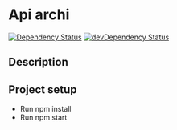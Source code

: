 # Api archi

[![Dependency Status](https://david-dm.org/raphagoo/runningManAPI/status.svg)](https://david-dm.org/raphagoo/runningManAPI#info=dependencies) 
[![devDependency Status](https://david-dm.org/raphagoo/runningManAPI/dev-status.svg)](https://david-dm.org/raphagoo/runningManAPI#info=devDependencies)

## Description

## Project setup

- Run npm install
- Run npm start
